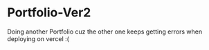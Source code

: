 # Portfolio-Ver2
Doing another Portfolio cuz the other one keeps getting errors when deploying on vercel :(
